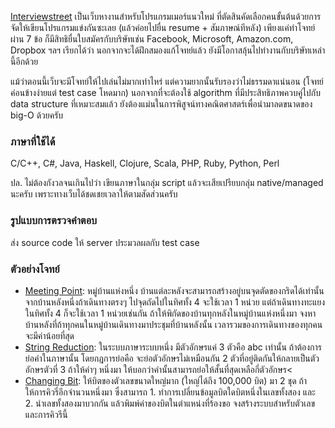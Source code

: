 ﻿[Interviewstreet](https://www.interviewstreet.com/challenges/) เป็นเว็บหางานสำหรับโปรแกรมเมอร์แนวใหม่ ที่ตัดสินคัดเลือกคนขั้นต้นด้วยการจัดให้เขียนโปรแกรมแข่งกันซะเลย (แล้วค่อยไปยื่น resume + สัมภาษณ์ทีหลัง) เพียงแค่ทำโจทย์ผ่าน 7 ข้อ ก็มีสิทธิยื่นใบสมัครกับบริษัทเช่น Facebook, Microsoft, Amazon.com, Dropbox ฯลฯ เรียกได้ว่า นอกจากจะได้ฝึกสมองแก้โจทย์แล้ว ยังมีโอกาสลุ้นไปทำงานกับบริษัทเหล่านี้อีกด้วย

แม้ว่าตอนนี้เว็บจะมีโจทย์ให้ไปเล่นไม่มากเท่าไหร่ แต่ความยากนั้นรับรองว่าไม่ธรรมดาแน่นอน (โจทย์ค่อนข้างง่ายแต่ test case โหดมาก) นอกจากที่จะต้องใช้ algorithm ที่มีประสิทธิภาพควบคู่ไปกับ data structure ที่เหมาะสมแล้ว ยังต้องแม่นในการพิสูจน์ทางคณิตศาสตร์เพื่อนำมาลดขนาดของ big-O ด้วยครับ

### ภาษาที่ใช้ได้

C/C++, C#, Java,
Haskell, Clojure, Scala,
PHP, Ruby, Python, Perl

ปล. ไม่ต้องกังวลจนเกินไปว่า เขียนภาษาในกลุ่ม script แล้วจะเสียเปรียบกลุ่ม native/managed นะครับ เพราะทางเว็บได้ชดเชยเวลาให้ตามสัดส่วนครับ

### รูปแบบการตรวจคำตอบ

ส่ง source code ให้ server ประมวลผลกับ test case

### ตัวอย่างโจทย์

- [Meeting Point](https://www.interviewstreet.com/challenges/dashboard/#problem/4e14b2cc47f78): หมู่บ้านแห่งหนึ่ง บ้านแต่ละหลังจะสามารถสร้างอยู่บนจุดตัดของกริดได้เท่านั้น จากบ้านหลังหนึ่งถ้าเดินทางตรงๆ ไปจุดถัดไปในทิศทั้ง 4 จะใช้เวลา 1 หน่วย แต่ถ้าเดินทางทะแยงในทิศทั้ง 4 ก็จะใช้เวลา 1 หน่วยเช่นกัน ถ้าให้พิกัดของบ้านทุกหลังในหมู่บ้านแห่งหนึ่งมา จงหาบ้านหลังที่ถ้าทุกคนในหมู่บ้านเดินทางมาประชุมที่บ้านหลังนั้น เวลารวมของการเดินทางของทุกคนจะมีค่าน้อยที่สุด
- [String Reduction](https://www.interviewstreet.com/challenges/dashboard/#problem/4eac48496bee2): ในระบบภาษาระบบหนึ่ง มีตัวอักษรแค่ 3 ตัวคือ abc เท่านั้น ถ้าต้องการย่อคำในภาษานั้น โดยกฎการย่อคือ จะย่อตัวอักษรไม่เหมือนกัน 2 ตัวที่อยู่ติดกันให้กลายเป็นตัวอักษรตัวที่ 3 ถ้าให้คำๆ หนึ่งมา ให้บอกว่าคำนั้นสามารถย่อให้สั้นที่สุดเหลือกี่ตัวอักษร<
- [Changing Bit](https://www.interviewstreet.com/challenges/dashboard/#problem/4f1c739a6ea3a): ให้บิตของตัวเลขขนาดใหญ่มาก (ใหญ่ได้ถึง 100,000 บิต) มา 2 ชุด ถ้าให้การคิวรี่อีกจำนวนหนึ่งมา ซึ่งสามารถ 1. ทำการเปลี่ยนข้อมูลบิตใดบิตหนึ่งในเลขทั้งสอง และ 2. นำเลขทั้งสองมาบวกกัน แล้วพิมพ์ค่าของบิตในตำแหน่งที่ร้องขอ จงสร้างระบบสำหรับตัวเลขและการคิวรีนี้
